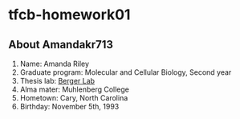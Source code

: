 # tfcb-homework01

## About Amandakr713
1. Name: Amanda Riley
2. Graduate program: Molecular and Cellular Biology, Second year 
3. Thesis lab: [Berger Lab](https://research.fhcrc.org/berger/en.html)
4. Alma mater: Muhlenberg College 
5. Hometown: Cary, North Carolina
6. Birthday: November 5th, 1993


